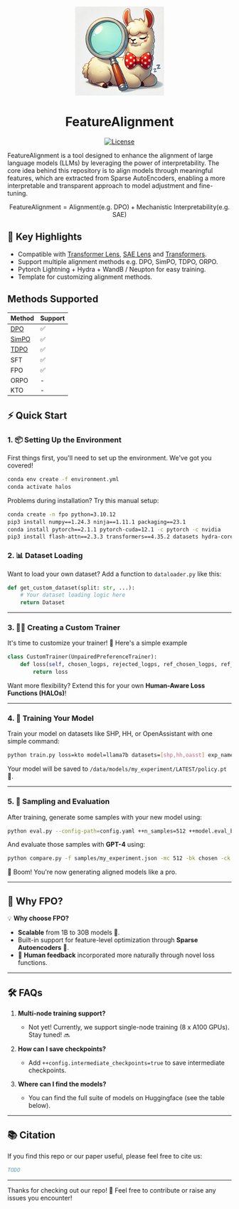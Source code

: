

<div align="center">
  <img src="assets/89F5EE60-13D9-416B-B395-8774B4350509.webp" alt="Llama Image" style="max-width: 200px; height: 200px; border: none;">
  <h1 style="margin: 100; padding: 30;">FeatureAlignment</h1>
</div>
<p align="center">
    <a href="https://github.com/huggingface/trl/blob/main/LICENSE"><img alt="License" src="https://img.shields.io/github/license/huggingface/trl.svg?color=blue"></a>
</p>
<p>
  FeatureAlignment is a tool designed to enhance the alignment of large language models (LLMs) by leveraging the power of interpretability. The core idea behind this repository is to align models through meaningful features, which are extracted from Sparse AutoEncoders, enabling a more interpretable and transparent approach to model adjustment and fine-tuning.
</p>

$$
\text{FeatureAlignment} = \text{Alignment} (\text{e.g. DPO}) + \text{Mechanistic Interpretability} (\text{e.g. SAE})
$$

## 🎯 Key Highlights
- Compatible with [Transformer Lens](https://github.com/TransformerLensOrg/TransformerLens), [SAE Lens](https://github.com/jbloomAus/SAELens) and [Transformers](https://github.com/huggingface/transformers).
- Support multiple alignment methods e.g. DPO, SimPO, TDPO, ORPO.
- Pytorch Lightning + Hydra + WandB / Neupton for easy training.
- Template for customizing alignment methods.

## Methods Supported

| Method                                     | Support |
|--------------------------------------------|---------|
| [DPO](https://arxiv.org/abs/2305.18290)   | ✅       |
| [SimPO](https://arxiv.org/abs/2405.14734) | ✅       |
| [TDPO](https://arxiv.org/abs/2404.11999)                                   | ✅       |
| SFT                                        | ✅       |
| FPO                                        | ✅       |
| ORPO                                       | -       |
| KTO                                        | -       |

## ⚡ Quick Start

### 1. 📦 Setting Up the Environment

First things first, you'll need to set up the environment. We've got you covered!

```bash
conda env create -f environment.yml
conda activate halos
```

Problems during installation? Try this manual setup:

```bash
conda create -n fpo python=3.10.12
pip3 install numpy==1.24.3 ninja==1.11.1 packaging==23.1 
conda install pytorch==2.1.1 pytorch-cuda=12.1 -c pytorch -c nvidia
pip3 install flash-attn==2.3.3 transformers==4.35.2 datasets hydra-core==1.3.2 wandb==0.15.3 openai==1.6.1 accelerate==0.21.0 tensor-parallel==1.2.4
```

### 2. 📊 Dataset Loading

Want to load your own dataset? Add a function to `dataloader.py` like this:

```python
def get_custom_dataset(split: str, ...):
    # Your dataset loading logic here
    return Dataset
```

---

### 3. 🧑‍💻 Creating a Custom Trainer

It's time to customize your trainer! 🎯 Here's a simple example

```python
class CustomTrainer(UnpairedPreferenceTrainer):
    def loss(self, chosen_logps, rejected_logps, ref_chosen_logps, ref_rejected_logps):
        return loss
```

Want more flexibility? Extend this for your own **Human-Aware Loss Functions (HALOs)**!

---

### 4. 🚀 Training Your Model

Train your model on datasets like SHP, HH, or OpenAssistant with one simple command:

```bash
python train.py loss=kto model=llama7b datasets=[shp,hh,oasst] exp_name=my_experiment mode=train ++cache_dir=/data/models
```

Your model will be saved to `/data/models/my_experiment/LATEST/policy.pt` 🎯.

---

### 5. 🧪 Sampling and Evaluation

After training, generate some samples with your new model using:

```bash
python eval.py --config-path=config.yaml ++n_samples=512 ++model.eval_batch_size=32 ++samples_dir=samples/
```

And evaluate those samples with **GPT-4** using:

```bash
python compare.py -f samples/my_experiment.json -mc 512 -bk chosen -ck policy -r results.jsonl
```

🎉 Boom! You're now generating aligned models like a pro.

---

## 🎉 Why FPO?

💡 **Why choose FPO?**
- **Scalable** from 1B to 30B models 💪.
- Built-in support for feature-level optimization through **Sparse Autoencoders** 🤖.
- 🧠 **Human feedback** incorporated more naturally through novel loss functions.

---

## 🛠️ FAQs

1. **Multi-node training support?**
   - Not yet! Currently, we support single-node training (8 x A100 GPUs). Stay tuned! 🔜

2. **How can I save checkpoints?**
   - Add `++config.intermediate_checkpoints=true` to save intermediate checkpoints.

3. **Where can I find the models?**
   - You can find the full suite of models on Huggingface (see the table below).

---

## 📚 Citation

If you find this repo or our paper useful, please feel free to cite us:

```bibtex
TODO
```

---

Thanks for checking out our repo! 🙌 Feel free to contribute or raise any issues you encounter!
